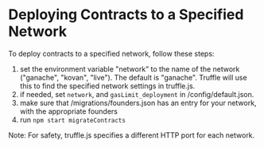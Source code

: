 # Deploying Contracts to a Specified Network

To deploy contracts to a specified network, follow these steps:

1) set the environment variable "network" to the name of the network ("ganache", "kovan", "live"). The default is "ganache".  Truffle will use this to find the specified network settings in truffle.js.
2) if needed, set `network`, and `gasLimit_deployment` in /config/default.json.
3) make sure that /migrations/founders.json has an entry for your network, with the appropriate founders
4) run `npm start migrateContracts`

Note: For safety, truffle.js specifies a different HTTP port for each network.
